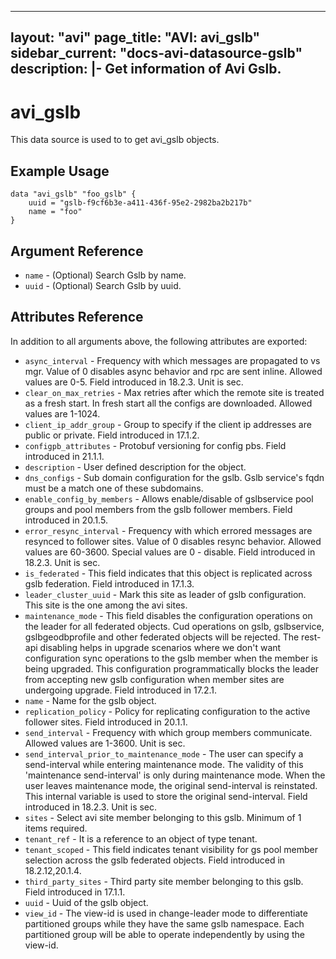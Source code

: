 <!--
    Copyright 2021 VMware, Inc.
    SPDX-License-Identifier: Mozilla Public License 2.0
-->
---
layout: "avi"
page_title: "AVI: avi_gslb"
sidebar_current: "docs-avi-datasource-gslb"
description: |-
  Get information of Avi Gslb.
---

# avi_gslb

This data source is used to to get avi_gslb objects.

## Example Usage

```hcl
data "avi_gslb" "foo_gslb" {
    uuid = "gslb-f9cf6b3e-a411-436f-95e2-2982ba2b217b"
    name = "foo"
}
```

## Argument Reference

* `name` - (Optional) Search Gslb by name.
* `uuid` - (Optional) Search Gslb by uuid.

## Attributes Reference

In addition to all arguments above, the following attributes are exported:

* `async_interval` - Frequency with which messages are propagated to vs mgr. Value of 0 disables async behavior and rpc are sent inline. Allowed values are 0-5. Field introduced in 18.2.3. Unit is sec.
* `clear_on_max_retries` - Max retries after which the remote site is treated as a fresh start. In fresh start all the configs are downloaded. Allowed values are 1-1024.
* `client_ip_addr_group` - Group to specify if the client ip addresses are public or private. Field introduced in 17.1.2.
* `configpb_attributes` - Protobuf versioning for config pbs. Field introduced in 21.1.1.
* `description` - User defined description for the object.
* `dns_configs` - Sub domain configuration for the gslb. Gslb service's fqdn must be a match one of these subdomains.
* `enable_config_by_members` - Allows enable/disable of gslbservice pool groups and pool members from the gslb follower members. Field introduced in 20.1.5.
* `error_resync_interval` - Frequency with which errored messages are resynced to follower sites. Value of 0 disables resync behavior. Allowed values are 60-3600. Special values are 0 - disable. Field introduced in 18.2.3. Unit is sec.
* `is_federated` - This field indicates that this object is replicated across gslb federation. Field introduced in 17.1.3.
* `leader_cluster_uuid` - Mark this site as leader of gslb configuration. This site is the one among the avi sites.
* `maintenance_mode` - This field disables the configuration operations on the leader for all federated objects. Cud operations on gslb, gslbservice, gslbgeodbprofile and other federated objects will be rejected. The rest-api disabling helps in upgrade scenarios where we don't want configuration sync operations to the gslb member when the member is being upgraded. This configuration programmatically blocks the leader from accepting new gslb configuration when member sites are undergoing upgrade. Field introduced in 17.2.1.
* `name` - Name for the gslb object.
* `replication_policy` - Policy for replicating configuration to the active follower sites. Field introduced in 20.1.1.
* `send_interval` - Frequency with which group members communicate. Allowed values are 1-3600. Unit is sec.
* `send_interval_prior_to_maintenance_mode` - The user can specify a send-interval while entering maintenance mode. The validity of this 'maintenance send-interval' is only during maintenance mode. When the user leaves maintenance mode, the original send-interval is reinstated. This internal variable is used to store the original send-interval. Field introduced in 18.2.3. Unit is sec.
* `sites` - Select avi site member belonging to this gslb. Minimum of 1 items required.
* `tenant_ref` - It is a reference to an object of type tenant.
* `tenant_scoped` - This field indicates tenant visibility for gs pool member selection across the gslb federated objects. Field introduced in 18.2.12,20.1.4.
* `third_party_sites` - Third party site member belonging to this gslb. Field introduced in 17.1.1.
* `uuid` - Uuid of the gslb object.
* `view_id` - The view-id is used in change-leader mode to differentiate partitioned groups while they have the same gslb namespace. Each partitioned group will be able to operate independently by using the view-id.

